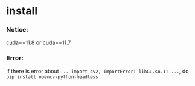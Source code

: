 # install

### Notice: 
cuda==11.8 or cuda==11.7

### Error: 
if there is error about
`... import cv2, ImportError: libGL.so.1: ...`, 
do
`pip install opencv-python-headless`


